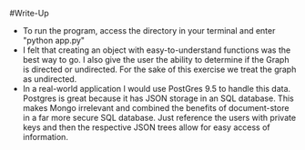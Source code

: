 #Write-Up
 - To run the program, access the directory in your terminal and enter "python app.py"
 - I felt that creating an object with easy-to-understand functions was the best way to go. I also give the user the ability to determine if the Graph is directed or undirected. For the sake of this exercise we treat the graph as undirected.
 - In a real-world application I would use PostGres 9.5 to handle this data. Postgres is great because it has JSON storage in an SQL database. This makes Mongo irrelevant and combined the benefits of document-store in a far more secure SQL database. Just reference the users with private keys and then the respective JSON trees allow for easy access of information.
